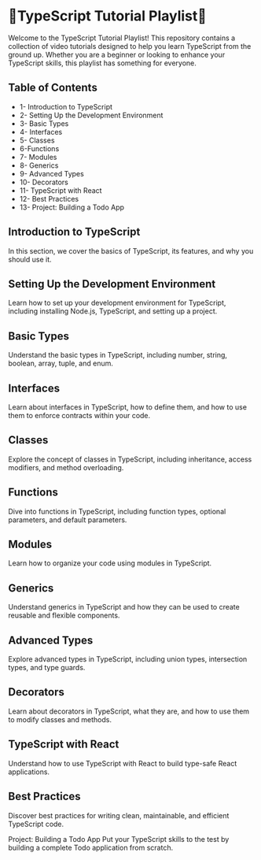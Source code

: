 # 🧡TypeScript Tutorial Playlist🚀
Welcome to the TypeScript Tutorial Playlist! This repository contains a collection of video tutorials designed to help you learn TypeScript from the ground up. Whether you are a beginner or looking to enhance your TypeScript skills, this playlist has something for everyone.

## Table of Contents
- 1- Introduction to TypeScript
- 2- Setting Up the Development Environment
- 3- Basic Types
- 4- Interfaces
- 5- Classes
- 6-Functions
- 7- Modules
- 8- Generics
- 9- Advanced Types
- 10- Decorators
- 11- TypeScript with React
- 12- Best Practices
- 13- Project: Building a Todo App

## Introduction to TypeScript
In this section, we cover the basics of TypeScript, its features, and why you should use it.


## Setting Up the Development Environment
Learn how to set up your development environment for TypeScript, including installing Node.js, TypeScript, and setting up a project.

## Basic Types
Understand the basic types in TypeScript, including number, string, boolean, array, tuple, and enum.

## Interfaces
Learn about interfaces in TypeScript, how to define them, and how to use them to enforce contracts within your code.

## Classes
Explore the concept of classes in TypeScript, including inheritance, access modifiers, and method overloading.

## Functions
Dive into functions in TypeScript, including function types, optional parameters, and default parameters.

## Modules
Learn how to organize your code using modules in TypeScript.

## Generics
Understand generics in TypeScript and how they can be used to create reusable and flexible components.

## Advanced Types
Explore advanced types in TypeScript, including union types, intersection types, and type guards.

## Decorators
Learn about decorators in TypeScript, what they are, and how to use them to modify classes and methods.

## TypeScript with React
Understand how to use TypeScript with React to build type-safe React applications.

## Best Practices
Discover best practices for writing clean, maintainable, and efficient TypeScript code.

Project: Building a Todo App
Put your TypeScript skills to the test by building a complete Todo application from scratch.


